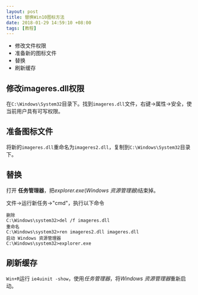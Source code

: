 ```yaml
---
layout: post
title: 替换Win10图标方法
date: 2018-01-29 14:59:10 +08:00
tags: [教程]
---
```

- 修改文件权限
- 准备新的图标文件
- 替换
- 刷新缓存

## 修改imageres.dll权限
在`C:\Windows\System32`目录下。找到`imageres.dll`文件，右键->属性->安全，使当前用户具有可写权限。

## 准备图标文件
将新的`imageres.dll`重命名为`imageres2.dll`，复制到`C:\Windows\System32`目录下。

## 替换
打开 **任务管理器**，把*explorer.exe*(*Windows 资源管理器*)结束掉。

文件->运行新任务->"cmd"，执行以下命令
    
    删除
    C:\Windows\system32>del /f imageres.dll
    重命名
    C:\Windows\system32>ren imageres2.dll imageres.dll
    启动 Windows 资源管理器
    C:\Windows\system32>explorer.exe
## 刷新缓存

`Win+R`运行 `ie4uinit -show`，使用*任务管理器*，将*Windows 资源管理器*重新启动。

